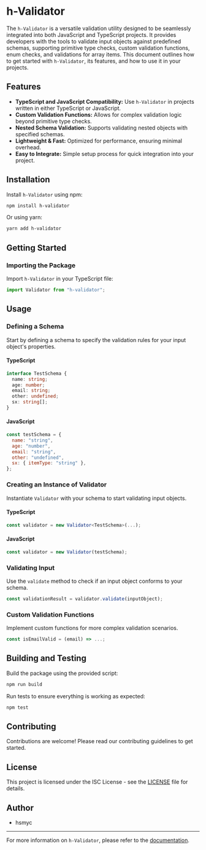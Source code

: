 # h-Validator

The `h-Validator` is a versatile validation utility designed to be seamlessly integrated into both JavaScript and TypeScript projects. It provides developers with the tools to validate input objects against predefined schemas, supporting primitive type checks, custom validation functions, enum checks, and validations for array items. This document outlines how to get started with `h-Validator`, its features, and how to use it in your projects.

## Features

- **TypeScript and JavaScript Compatibility:** Use `h-Validator` in projects written in either TypeScript or JavaScript.
- **Custom Validation Functions:** Allows for complex validation logic beyond primitive type checks.
- **Nested Schema Validation:** Supports validating nested objects with specified schemas.
- **Lightweight & Fast:** Optimized for performance, ensuring minimal overhead.
- **Easy to Integrate:** Simple setup process for quick integration into your project.

## Installation

Install `h-Validator` using npm:

```bash
npm install h-validator
```

Or using yarn:

```bash
yarn add h-validator
```

## Getting Started

### Importing the Package

Import `h-Validator` in your TypeScript file:

```typescript
import Validator from "h-validator";
```

## Usage

### Defining a Schema

Start by defining a schema to specify the validation rules for your input object's properties.

#### TypeScript

```typescript
interface TestSchema {
  name: string;
  age: number;
  email: string;
  other: undefined;
  sx: string[];
}
```

#### JavaScript

```javascript
const testSchema = {
  name: "string",
  age: "number",
  email: "string",
  other: "undefined",
  sx: { itemType: "string" },
};
```

### Creating an Instance of Validator

Instantiate `Validator` with your schema to start validating input objects.

#### TypeScript

```typescript
const validator = new Validator<TestSchema>(...);
```

#### JavaScript

```javascript
const validator = new Validator(testSchema);
```

### Validating Input

Use the `validate` method to check if an input object conforms to your schema.

```typescript
const validationResult = validator.validate(inputObject);
```

### Custom Validation Functions

Implement custom functions for more complex validation scenarios.

```typescript
const isEmailValid = (email) => ...;
```

## Building and Testing

Build the package using the provided script:

```bash
npm run build
```

Run tests to ensure everything is working as expected:

```bash
npm test
```

## Contributing

Contributions are welcome! Please read our contributing guidelines to get started.

## License

This project is licensed under the ISC License - see the [LICENSE](LICENSE) file for details.

## Author

- hsmyc

---

For more information on `h-Validator`, please refer to the [documentation](docs).
